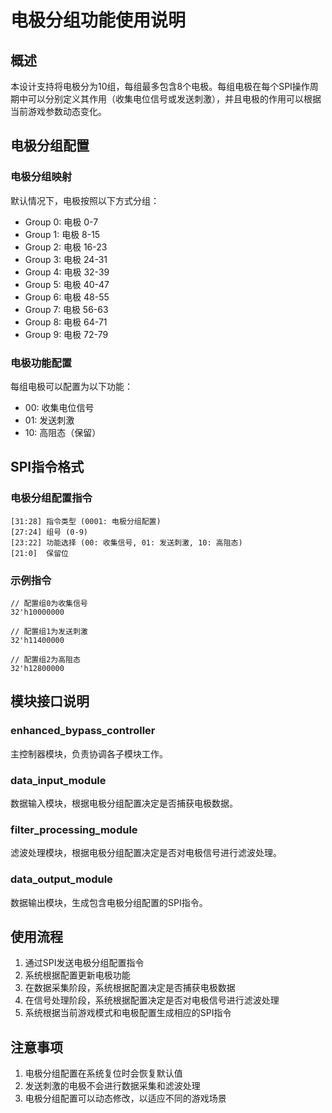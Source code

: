 # 电极分组功能使用说明

## 概述
本设计支持将电极分为10组，每组最多包含8个电极。每组电极在每个SPI操作周期中可以分别定义其作用（收集电位信号或发送刺激），并且电极的作用可以根据当前游戏参数动态变化。

## 电极分组配置

### 电极分组映射
默认情况下，电极按照以下方式分组：
- Group 0: 电极 0-7
- Group 1: 电极 8-15
- Group 2: 电极 16-23
- Group 3: 电极 24-31
- Group 4: 电极 32-39
- Group 5: 电极 40-47
- Group 6: 电极 48-55
- Group 7: 电极 56-63
- Group 8: 电极 64-71
- Group 9: 电极 72-79

### 电极功能配置
每组电极可以配置为以下功能：
- 00: 收集电位信号
- 01: 发送刺激
- 10: 高阻态（保留）

## SPI指令格式

### 电极分组配置指令
```
[31:28] 指令类型 (0001: 电极分组配置)
[27:24] 组号 (0-9)
[23:22] 功能选择 (00: 收集信号, 01: 发送刺激, 10: 高阻态)
[21:0]  保留位
```

### 示例指令
```
// 配置组0为收集信号
32'h10000000

// 配置组1为发送刺激
32'h11400000

// 配置组2为高阻态
32'h12800000
```

## 模块接口说明

### enhanced_bypass_controller
主控制器模块，负责协调各子模块工作。

### data_input_module
数据输入模块，根据电极分组配置决定是否捕获电极数据。

### filter_processing_module
滤波处理模块，根据电极分组配置决定是否对电极信号进行滤波处理。

### data_output_module
数据输出模块，生成包含电极分组配置的SPI指令。

## 使用流程

1. 通过SPI发送电极分组配置指令
2. 系统根据配置更新电极功能
3. 在数据采集阶段，系统根据配置决定是否捕获电极数据
4. 在信号处理阶段，系统根据配置决定是否对电极信号进行滤波处理
5. 系统根据当前游戏模式和电极配置生成相应的SPI指令

## 注意事项

1. 电极分组配置在系统复位时会恢复默认值
2. 发送刺激的电极不会进行数据采集和滤波处理
3. 电极分组配置可以动态修改，以适应不同的游戏场景